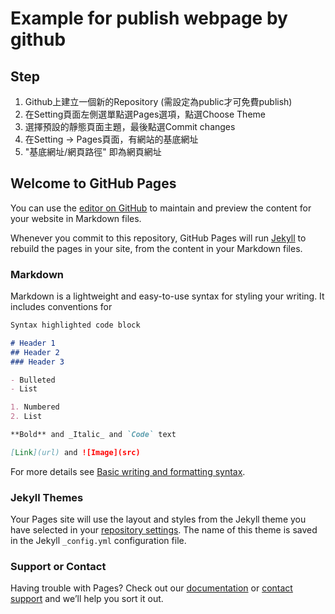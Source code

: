 # Example for publish webpage by github

## Step
1. Github上建立一個新的Repository (需設定為public才可免費publish)
2. 在Setting頁面左側選單點選Pages選項，點選Choose Theme
3. 選擇預設的靜態頁面主題，最後點選Commit changes
4. 在Setting -> Pages頁面，有網站的基底網址
5. "基底網址/網頁路徑" 即為網頁網址

## Welcome to GitHub Pages

You can use the [editor on GitHub](https://github.com/evan20010126/github_publish_webpage_demo/edit/main/README.md) to maintain and preview the content for your website in Markdown files.

Whenever you commit to this repository, GitHub Pages will run [Jekyll](https://jekyllrb.com/) to rebuild the pages in your site, from the content in your Markdown files.

### Markdown

Markdown is a lightweight and easy-to-use syntax for styling your writing. It includes conventions for

```markdown
Syntax highlighted code block

# Header 1
## Header 2
### Header 3

- Bulleted
- List

1. Numbered
2. List

**Bold** and _Italic_ and `Code` text

[Link](url) and ![Image](src)
```

For more details see [Basic writing and formatting syntax](https://docs.github.com/en/github/writing-on-github/getting-started-with-writing-and-formatting-on-github/basic-writing-and-formatting-syntax).

### Jekyll Themes

Your Pages site will use the layout and styles from the Jekyll theme you have selected in your [repository settings](https://github.com/evan20010126/github_publish_webpage_demo/settings/pages). The name of this theme is saved in the Jekyll `_config.yml` configuration file.

### Support or Contact

Having trouble with Pages? Check out our [documentation](https://docs.github.com/categories/github-pages-basics/) or [contact support](https://support.github.com/contact) and we’ll help you sort it out.
